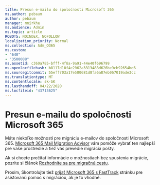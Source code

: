 ```yaml
---
title: Presun e-mailu do spoločnosti Microsoft 365
ms.author: pebaum
author: pebaum
manager: mnirkhe
ms.audience: Admin
ms.topic: article
ROBOTS: NOINDEX, NOFOLLOW
localization_priority: Normal
ms.collection: Adm_O365
ms.custom:
- "640"
- "3500008"
ms.assetid: c360a785-bfff-4f8a-9a91-44e40f696799
ms.openlocfilehash: b8117d10f4e2062a3313488d626be9cb92654bd6
ms.sourcegitcommit: 55eff703a17e500681d8fa6a87eb067019ade3cc
ms.translationtype: MT
ms.contentlocale: sk-SK
ms.lasthandoff: 04/22/2020
ms.locfileid: "43713625"
---
```

# <a name="move-email-to-microsoft-365"></a>Presun e-mailu do spoločnosti Microsoft 365

Máte niekoľko možností pre migráciu e-mailov do spoločnosti Microsoft 365. [Microsoft 365 Mail Migration Advisor](https://aka.ms/alchemyinsight-mailmigrationadvisor) vám pomôže vybrať ten najlepší pre vaše prostredie a tiež vás prevedie migrácia pošty.
  
Ak si chcete prečítať informácie o možnostiach bez spustenia migrácie, pozrite si článok [Rozhodnite sa pre migračnú cestu](https://docs.microsoft.com/Exchange/mailbox-migration/decide-on-a-migration-path).

Prosím, Skontrolujte tiež [prijať Microsoft 365 s FastTrack](https://www.microsoft.com/fasttrack/microsoft-365/office-365) stránku pre asistovanú pomoc s migráciou, ak je to vhodné.
  
